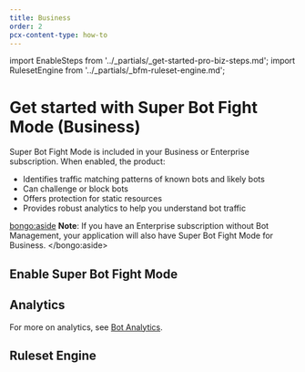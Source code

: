 ```yaml
---
title: Business
order: 2
pcx-content-type: how-to
---
```


import EnableSteps from '../_partials/_get-started-pro-biz-steps.md';
import RulesetEngine from '../_partials/_bfm-ruleset-engine.md';

# Get started with Super Bot Fight Mode (Business)

Super Bot Fight Mode is included in your Business or Enterprise subscription. When enabled, the product:

- Identifies traffic matching patterns of known bots and likely bots
- Can challenge or block bots
- Offers protection for static resources
- Provides robust analytics to help you understand bot traffic

<bongo:aside>
**Note**: If you have an Enterprise subscription without Bot Management, your application will also have Super Bot Fight Mode for Business.
</bongo:aside>

## Enable Super Bot Fight Mode

<EnableSteps />

## Analytics

For more on analytics, see [Bot Analytics](/bot-analytics/biz-and-ent/).

## Ruleset Engine

<RulesetEngine />
